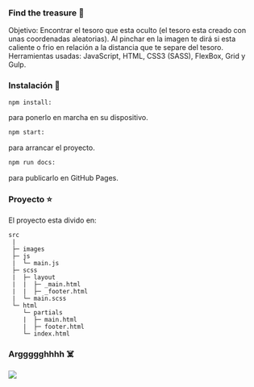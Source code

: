 

### Find the treasure 💙 
Objetivo: Encontrar el tesoro que esta oculto (el tesoro esta creado con unas coordenadas aleatorias). Al pinchar en la imagen te dirá si esta caliente o frio en relación a la distancia que te separe del tesoro.
Herramientas usadas: JavaScript, HTML, CSS3 (SASS), FlexBox, Grid y Gulp.


### Instalación 🔧
```bash
npm install: 
```
para ponerlo en marcha en su dispositivo.

```bash
npm start: 
```
para arrancar el proyecto.

```bash
npm run docs: 
```
para publicarlo en GitHub Pages.


### Proyecto ⭐️
El proyecto esta divido en:
```
src
 |  
 ├─ images
 ├─ js 
 |  └─ main.js
 ├─ scss
 |  ├─ layout
 |  |  ├─ _main.html
 |  |  ├─ _footer.html
 |  └─ main.scss
 └─ html
    └─ partials
    |  ├─ main.html
    |  ├─ footer.html
    └─ index.html  

```

### Arggggghhhh ☠️

<img src="https://media.giphy.com/media/lMg0qBGvh0Hu0AMLj4/giphy.gif">
